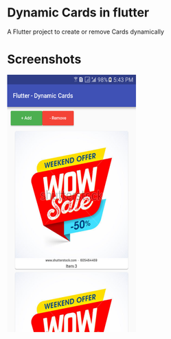 # Dynamic Cards in flutter

A Flutter project to create or remove Cards dynamically


# Screenshots

 <img height='600' width='300' src='assets/Flutter_DynamicCards.png' />


